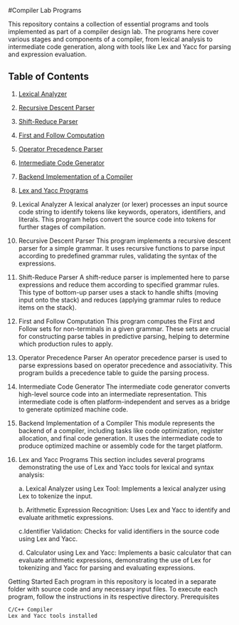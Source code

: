 #Compiler Lab Programs

This repository contains a collection of essential programs and tools implemented as part of a compiler design lab. The programs here cover various stages and components of a compiler, from lexical analysis to intermediate code generation, along with tools like Lex and Yacc for parsing and expression evaluation.

## Table of Contents
1. [Lexical Analyzer](./Lexical-Analyzer)
2. [Recursive Descent Parser](./Recursive-Descent-Parser)
3. [Shift-Reduce Parser](./Shift-Reduce-Parser)
4. [First and Follow Computation](./First-and-Follow)
5. [Operator Precedence Parser](./Operator-Precedence-Parser)
6. [Intermediate Code Generator](./Intermediate-Code-Generator)
7. [Backend Implementation of a Compiler](./Backend-Compiler)
8. [Lex and Yacc Programs](./lex-and-yacc-programs)

1. Lexical Analyzer
A lexical analyzer (or lexer) processes an input source code string to identify tokens like keywords, operators, identifiers, and literals. This program helps convert the source code into tokens for further stages of compilation.

2. Recursive Descent Parser
This program implements a recursive descent parser for a simple grammar. It uses recursive functions to parse input according to predefined grammar rules, validating the syntax of the expressions.

3. Shift-Reduce Parser
A shift-reduce parser is implemented here to parse expressions and reduce them according to specified grammar rules. This type of bottom-up parser uses a stack to handle shifts (moving input onto the stack) and reduces (applying grammar rules to reduce items on the stack).

4. First and Follow Computation
This program computes the First and Follow sets for non-terminals in a given grammar. These sets are crucial for constructing parse tables in predictive parsing, helping to determine which production rules to apply.

5. Operator Precedence Parser
An operator precedence parser is used to parse expressions based on operator precedence and associativity. This program builds a precedence table to guide the parsing process.

6. Intermediate Code Generator
The intermediate code generator converts high-level source code into an intermediate representation. This intermediate code is often platform-independent and serves as a bridge to generate optimized machine code.

7. Backend Implementation of a Compiler
This module represents the backend of a compiler, including tasks like code optimization, register allocation, and final code generation. It uses the intermediate code to produce optimized machine or assembly code for the target platform.

8. Lex and Yacc Programs
This section includes several programs demonstrating the use of Lex and Yacc tools for lexical and syntax analysis:

    a. Lexical Analyzer using Lex Tool: Implements a lexical analyzer using Lex to tokenize the input.

    b. Arithmetic Expression Recognition: Uses Lex and Yacc to identify and evaluate arithmetic expressions.

    c.Identifier Validation: Checks for valid identifiers in the source code using Lex and Yacc.

    d. Calculator using Lex and Yacc: Implements a basic calculator that can evaluate arithmetic expressions, demonstrating the use of Lex for tokenizing and Yacc for parsing and evaluating expressions.


Getting Started
Each program in this repository is located in a separate folder with source code and any necessary input files. To execute each program, follow the instructions in its respective directory.
Prerequisites

    C/C++ Compiler
    Lex and Yacc tools installed
